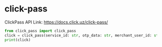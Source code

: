 # click-pass
ClickPass API
Link: https://docs.click.uz/click-pass/


```python
from click_pass import click_pass
click = click_pass(service_id: str, otp_data: str, merchant_user_id: str, secret_key: str, amount: 500, cashbox_name: 'TEST-KASSA', transaction_id: 'my_order_id')
print(click)
```
